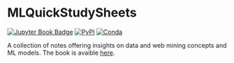 # MLQuickStudySheets
[![Jupyter Book Badge](https://github.com/andreramolivaz/MLQuickStudySheets/assets/92636448/fbb9b74d-7619-44f8-9988-f908ce06e207)](https://jupyterbook.org)
[![PyPI][pypi-badge]][pypi-link]
[![Conda][conda-badge]][conda-link]

A collection of notes offering insights on data and web mining concepts and ML models.
The book is avaible [here](https://andreramolivaz.github.io/MLQuickStudySheets/intro.html).


[pypi-badge]: https://img.shields.io/pypi/v/jupyter-book.svg
[pypi-link]: https://pypi.org/project/jupyter-book
[conda-badge]: https://anaconda.org/conda-forge/jupyter-book/badges/version.svg
[conda-link]: https://anaconda.org/conda-forge/jupyter-book
